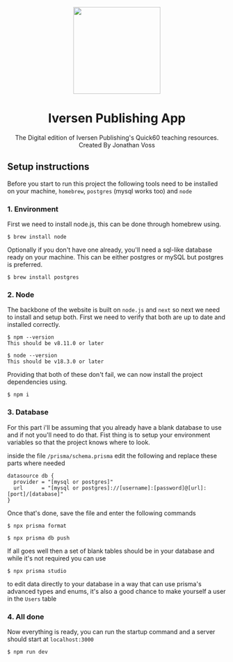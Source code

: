 
<p align="center">
  <img height="200" src="https://cdn.discordapp.com/attachments/811364311795630130/1002137119701082132/logo.png" />
  <h1 align="center">
Iversen Publishing App
</h1>
<p  align="center">
The Digital edition of Iversen Publishing's Quick60 teaching resources.</br>
Created By Jonathan Voss
</p>
</p>

## Setup instructions
Before you start to run this project the following tools need to be installed on your machine, `homebrew`, `postgres` (mysql works too) and `node`
### 1. Environment
First we need to install node.js, this can be done through homebrew using.
```console
$ brew install node
```
Optionally if you don't have one already, you'll need a sql-like database ready on your machine. This can be either postgres or mySQL but postgres is preferred.
```console
$ brew install postgres
```
### 2. Node
The backbone of the website is built on `node.js` and `next` so next we need to install and setup both. First we need to verify that both are up to date and installed correctly.
```console
$ npm --version
This should be v8.11.0 or later

$ node --version
This should be v18.3.0 or later
```
Providing that both of these don't fail, we can now install the project dependencies using.
```console
$ npm i
```
### 3. Database
For this part i'll be assuming that you already have a blank database to use and if not you'll need to do that. Fist thing is to setup your environment variables so that the project knows where to look.

inside the file `/prisma/schema.prisma` edit the following and replace these parts where needed
```
datasource db {
  provider = "[mysql or postgres]"
  url      = "[mysql or postgres]://[username]:[password]@[url]:[port]/[database]"
}
```
Once that's done, save the file and enter the following commands
```console
$ npx prisma format

$ npx prisma db push
```
If all goes well then a set of blank tables should be in your database and while it's not required you can use 
```console
$ npx prisma studio
```
to edit data directly to your database in a way that can use prisma's advanced types and enums, it's also a good chance to make yourself a user in the `Users` table
### 4. All done 
Now everything is ready, you can run the startup command and a server should start at `localhost:3000`
```console
$ npm run dev
```